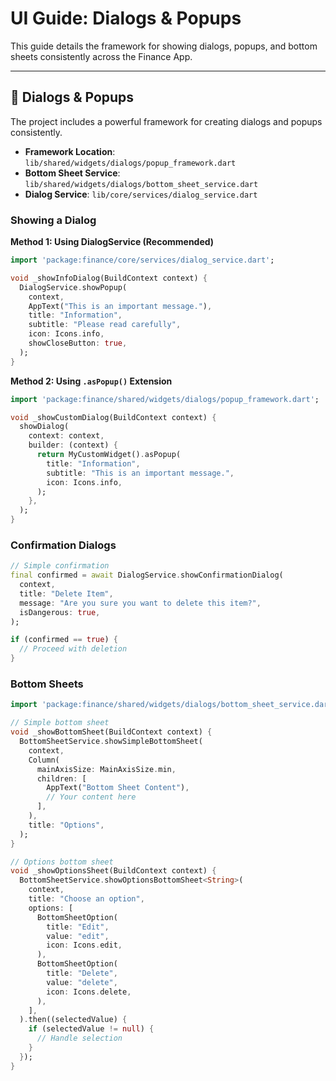 # UI Guide: Dialogs & Popups

This guide details the framework for showing dialogs, popups, and bottom sheets consistently across the Finance App.

---

## 💬 Dialogs & Popups

The project includes a powerful framework for creating dialogs and popups consistently.

-   **Framework Location**: `lib/shared/widgets/dialogs/popup_framework.dart`
-   **Bottom Sheet Service**: `lib/shared/widgets/dialogs/bottom_sheet_service.dart`
-   **Dialog Service**: `lib/core/services/dialog_service.dart`

### Showing a Dialog

**Method 1: Using DialogService (Recommended)**

```dart
import 'package:finance/core/services/dialog_service.dart';

void _showInfoDialog(BuildContext context) {
  DialogService.showPopup(
    context,
    AppText("This is an important message."),
    title: "Information",
    subtitle: "Please read carefully",
    icon: Icons.info,
    showCloseButton: true,
  );
}
```

**Method 2: Using `.asPopup()` Extension**

```dart
import 'package:finance/shared/widgets/dialogs/popup_framework.dart';

void _showCustomDialog(BuildContext context) {
  showDialog(
    context: context,
    builder: (context) {
      return MyCustomWidget().asPopup(
        title: "Information",
        subtitle: "This is an important message.",
        icon: Icons.info,
      );
    },
  );
}
```

### Confirmation Dialogs

```dart
// Simple confirmation
final confirmed = await DialogService.showConfirmationDialog(
  context,
  title: "Delete Item",
  message: "Are you sure you want to delete this item?",
  isDangerous: true,
);

if (confirmed == true) {
  // Proceed with deletion
}
```

### Bottom Sheets

```dart
import 'package:finance/shared/widgets/dialogs/bottom_sheet_service.dart';

// Simple bottom sheet
void _showBottomSheet(BuildContext context) {
  BottomSheetService.showSimpleBottomSheet(
    context,
    Column(
      mainAxisSize: MainAxisSize.min,
      children: [
        AppText("Bottom Sheet Content"),
        // Your content here
      ],
    ),
    title: "Options",
  );
}

// Options bottom sheet
void _showOptionsSheet(BuildContext context) {
  BottomSheetService.showOptionsBottomSheet<String>(
    context,
    title: "Choose an option",
    options: [
      BottomSheetOption(
        title: "Edit",
        value: "edit",
        icon: Icons.edit,
      ),
      BottomSheetOption(
        title: "Delete",
        value: "delete",
        icon: Icons.delete,
      ),
    ],
  ).then((selectedValue) {
    if (selectedValue != null) {
      // Handle selection
    }
  });
}
``` 